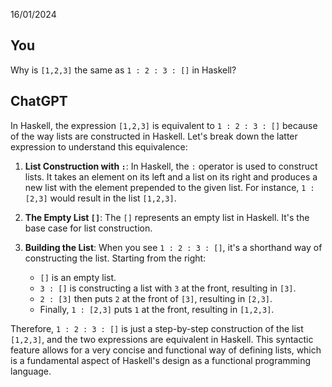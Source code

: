 16/01/2024
## You

Why is `[1,2,3]` the same as `1 : 2 : 3 : []` in Haskell?


## ChatGPT

In Haskell, the expression `[1,2,3]` is equivalent to `1 : 2 : 3 : []` because of the way lists are constructed in Haskell. Let's break down the latter expression to understand this equivalence:

1. **List Construction with `:`**: In Haskell, the `:` operator is used to construct lists. It takes an element on its left and a list on its right and produces a new list with the element prepended to the given list. For instance, `1 : [2,3]` would result in the list `[1,2,3]`.

2. **The Empty List `[]`**: The `[]` represents an empty list in Haskell. It's the base case for list construction.

3. **Building the List**: When you see `1 : 2 : 3 : []`, it's a shorthand way of constructing the list. Starting from the right:
   - `[]` is an empty list.
   - `3 : []` is constructing a list with `3` at the front, resulting in `[3]`.
   - `2 : [3]` then puts `2` at the front of `[3]`, resulting in `[2,3]`.
   - Finally, `1 : [2,3]` puts `1` at the front, resulting in `[1,2,3]`.

Therefore, `1 : 2 : 3 : []` is just a step-by-step construction of the list `[1,2,3]`, and the two expressions are equivalent in Haskell. This syntactic feature allows for a very concise and functional way of defining lists, which is a fundamental aspect of Haskell's design as a functional programming language.